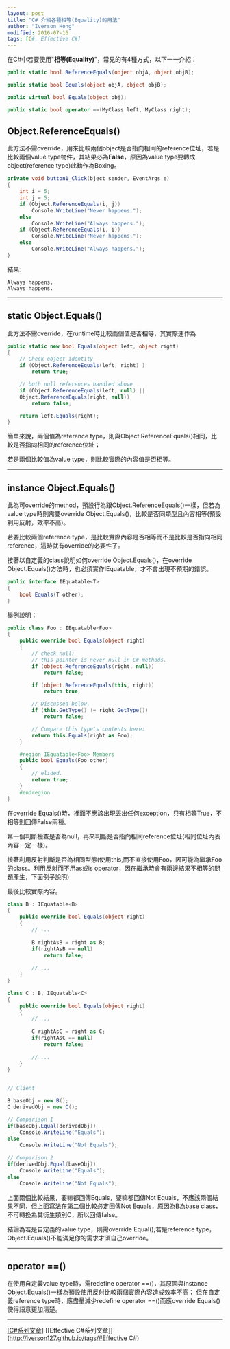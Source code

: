 ```yaml
---
layout: post
title: "C# 介紹各種相等(Equality)的用法"
author: "Iverson Hong"
modified: 2016-07-16
tags: [C#, Effective C#]
---
```


在C#中若要使用"**相等(Equality)**"，常見的有4種方式，以下一一介紹：

~~~csharp
public static bool ReferenceEquals(object objA, object objB);

public static bool Equals(object objA, object objB);

public virtual bool Equals(object obj);

public static bool operator ==(MyClass left, MyClass right);
~~~

## Object.ReferenceEquals() ##

此方法不需override，用來比較兩個object是否指向相同的reference位址，若是比較兩個value type物件，其結果必為**False**，原因為value type要轉成object(reference type)此動作為Boxing。

~~~csharp
private void button1_Click(bject sender, EventArgs e)
{
    int i = 5;
    int j = 5;
    if (Object.ReferenceEquals(i, j))
        Console.WriteLine("Never happens.");
    else
        Console.WriteLine("Always happens.");
    if (Object.ReferenceEquals(i, i))
        Console.WriteLine("Never happens.");
    else
        Console.WriteLine("Always happens.");
}
~~~

結果:

    Always happens.
    Always happens.

----------

## static Object.Equals() ##

此方法不需override，在runtime時比較兩個值是否相等，其實際運作為

~~~csharp
public static new bool Equals(object left, object right)
{
    // Check object identity
    if (Object.ReferenceEquals(left, right) )
        return true;

    // both null references handled above
    if (Object.ReferenceEquals(left, null) ||
    Object.ReferenceEquals(right, null))
        return false;

    return left.Equals(right);
}
~~~

簡單來說，兩個值為reference type，則與Object.ReferenceEquals()相同，比較是否指向相同的reference位址；

若是兩個比較值為value type，則比較實際的內容值是否相等。

----------

## instance Object.Equals() ##

此為可override的method，預設行為跟Object.ReferenceEquals()一樣，但若為value type時則需要override Object.Equals()，比較是否同類型且內容相等(預設利用反射，效率不高)。

若要比較兩個reference type，是比較實際內容是否相等而不是比較是否指向相同reference，這時就有override的必要性了。

接著以自定義的class說明如何override Object.Equals()，在override Object.Equals()方法時，也必須實作IEquatable<T>，才不會出現不預期的錯誤。

~~~csharp
public interface IEquatable<T>
{
    bool Equals(T other);
}
~~~

舉例說明：

~~~csharp
public class Foo : IEquatable<Foo>
{
    public override bool Equals(object right)
    {
        // check null:
        // this pointer is never null in C# methods.
        if (object.ReferenceEquals(right, null))
            return false;

        if (object.ReferenceEquals(this, right))
            return true;

        // Discussed below.
        if (this.GetType() != right.GetType())
            return false;

        // Compare this type's contents here:
        return this.Equals(right as Foo);
    }

    #region IEquatable<Foo> Members
    public bool Equals(Foo other)
    {
        // elided.
        return true;
    }
    #endregion
}
~~~

在override Equals()時，裡面不應該出現丟出任何exception，只有相等True，不相等則回傳False兩種。

第一個判斷檢查是否為null，再來判斷是否指向相同reference位址(相同位址內表內容一定一樣)。

接著利用反射判斷是否為相同型態(使用this,而不直接使用Foo，因可能為繼承Foo的class。利用反射而不用as或is operator，因在繼承時會有兩邊結果不相等的問題產生，下面例子說明)

最後比較實際內容。

~~~csharp
class B : IEquatable<B>
{
    public override bool Equals(object right)
    {
        // ...
     
        B rightAsB = right as B;
        if(rightAsB == null)
            return false;
         
        // ...
    }
}

class C : B, IEquatable<C>
{
    public override bool Equals(object right)
    {
        // ...
     
        C rightAsC = right as C;
        if(rightAsC == null)
            return false;
         
        // ...
    }
}


// Client

B baseObj = new B();
C derivedObj = new C();

// Comparison 1
if(baseObj.Equal(derivedObj))
    Console.WriteLine("Equals");
else
    Console.WriteLine("Not Equals");
    
// Comparison 2
if(derivedObj.Equal(baseObj))
    Console.WriteLine("Equals");
else
    Console.WriteLine("Not Equals");
~~~

上面兩個比較結果，要嘛都回傳Equals，要嘛都回傳Not Equals，不應該兩個結果不同，但上面寫法在第二個比較必定回傳Not Equals，原因為B為base class，不可轉換為其衍生類別C，所以回傳false。

結論為若是自定義的value type，則需override Equal();若是reference type， Object.Equals()不能滿足你的需求才須自己override。

----------

## operator ==() ##

在使用自定義value type時，需redefine operator ==()，其原因與instance Object.Equals()一樣為預設使用反射比較兩個實際內容造成效率不高；
但在自定義reference type時，應盡量減少redefine operator ==()而應override Equals()使得語意更加清楚。

----------

[[C#系列文章]](http://iverson127.github.io/tags/#C#)
[[Effective C#系列文章]](http://iverson127.github.io/tags/#Effective C#)